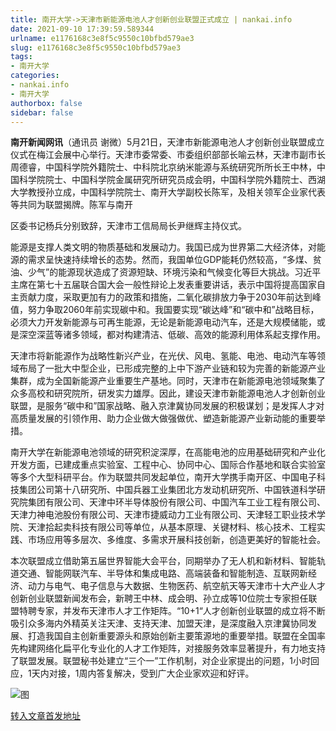 ```yaml
---
title: 南开大学->天津市新能源电池人才创新创业联盟正式成立 | nankai.info
date: 2021-09-10 17:39:59.589344
urlname: e1176168c3e8f5c9550c10bfbd579ae3
slug: e1176168c3e8f5c9550c10bfbd579ae3
tags: 
- 南开大学
categories:
- nankai.info
- 南开大学
authorbox: false
sidebar: false
---
```

**南开新闻网讯**（通讯员 谢微）5月21日，天津市新能源电池人才创新创业联盟成立仪式在梅江会展中心举行。天津市委常委、市委组织部部长喻云林，天津市副市长周德睿，中国科学院外籍院士、中科院北京纳米能源与系统研究所所长王中林，中国科学院院士、中国科学院金属研究所研究员成会明，中国科学院外籍院士、西湖大学教授孙立成，中国科学院院士、南开大学副校长陈军，及相关领军企业家代表等共同为联盟揭牌。陈军与南开
<!--more-->
区委书记杨兵分别致辞，天津市工信局局长尹继辉主持仪式。

能源是支撑人类文明的物质基础和发展动力。我国已成为世界第二大经济体，对能源的需求呈快速持续增长的态势。然而，我国单位GDP能耗仍然较高，“多煤、贫油、少气”的能源现状造成了资源短缺、环境污染和气候变化等巨大挑战。习近平主席在第七十五届联合国大会一般性辩论上发表重要讲话，表示中国将提高国家自主贡献力度，采取更加有力的政策和措施，二氧化碳排放力争于2030年前达到峰值，努力争取2060年前实现碳中和。我国要实现“碳达峰”和“碳中和”战略目标，必须大力开发新能源与可再生能源，无论是新能源电动汽车，还是大规模储能，或是深空深蓝等诸多领域，都对构建清洁、低碳、高效的能源利用体系起支撑作用。

天津市将新能源作为战略性新兴产业，在光伏、风电、氢能、电池、电动汽车等领域布局了一批大中型企业，已形成完整的上中下游产业链和较为完善的新能源产业集群，成为全国新能源产业重要生产基地。同时，天津市在新能源电池领域聚集了众多高校和研究院所，研发实力雄厚。因此，建设天津市新能源电池人才创新创业联盟，是服务“碳中和”国家战略、融入京津冀协同发展的积极谋划；是发挥人才对高质量发展的引领作用、助力企业做大做强做优、塑造新能源产业新动能的重要举措。

南开大学在新能源电池领域的研究积淀深厚，在高能电池的应用基础研究和产业化开发方面，已建成重点实验室、工程中心、协同中心、国际合作基地和联合实验室等多个大型科研平台。作为联盟共同发起单位，南开大学携手南开区、中国电子科技集团公司第十八研究所、中国兵器工业集团北方发动机研究所、中国铁道科学研究院集团有限公司、天津中环半导体股份有限公司、中国汽车工业工程有限公司、天津力神电池股份有限公司、天津市捷威动力工业有限公司、天津轻工职业技术学院、天津拾起卖科技有限公司等单位，从基本原理、关键材料、核心技术、工程实践、市场应用等多层次、多维度、多需求开展科技创新，创造更美好的智能社会。

本次联盟成立借助第五届世界智能大会平台，同期举办了无人机和新材料、智能轨道交通、智能网联汽车、半导体和集成电路、高端装备和智能制造、互联网新经济、动力与电气、电子信息与大数据、生物医药、航空航天等天津市十大产业人才创新创业联盟新闻发布会，新聘王中林、成会明、孙立成等10位院士专家担任联盟特聘专家，并发布天津市人才工作矩阵。“10+1“人才创新创业联盟的成立将不断吸引众多海内外精英关注天津、支持天津、加盟天津，是深度融入京津冀协同发展、打造我国自主创新重要源头和原始创新主要策源地的重要举措。联盟在全国率先构建网络化扁平化专业化的人才工作矩阵，对接服务效率显著提升，有力地支持了联盟发展。联盟秘书处建立“三个一”工作机制，对企业家提出的问题，1小时回应，1天内对接，1周内答复解决，受到广大企业家欢迎和好评。

![图](http://news.nankai.edu.cn/pic/003/000/390/00300039040_6fa0cba8.jpg)

[转入文章首发地址](http://news.nankai.edu.cn/ywsd/system/2021/05/23/030046212.shtml)